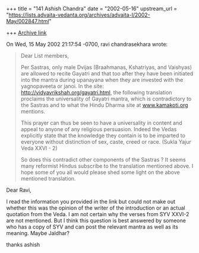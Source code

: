 +++
title = "141 Ashish Chandra"
date = "2002-05-16"
upstream_url = "https://lists.advaita-vedanta.org/archives/advaita-l/2002-May/002847.html"

+++
[Archive link](https://lists.advaita-vedanta.org/archives/advaita-l/2002-May/002847.html)

On Wed, 15 May 2002 21:17:54 -0700, ravi chandrasekhara
<vadhula at YAHOO.COM> wrote:

>Dear List members,
>
>Per Sastras, only male Dvijas (Braahmanas, Kshatriyas,
>and Vaishyas) are allowed to recite Gayatri and that
>too after they have been initiated into the mantra
>during upanayana when they are invested with the
>yagnopaveeta or janoi.  In the site:
>http://vidyavrikshah.org/gayatri.html, the following
>translation proclaims the universality of Gayatri
>mantra, which is contradictory to the Sastras and to
>what the Hindu Dharma site at www.kamakoti.org
>mentions.
>
>This   prayer   can   thus   be   seen   to   have   a
>  universality   in   content   and         appeal
>to   anyone   of   any   religious   persuasion.
>Indeed   the   Vedas  explicitly   state   that   the
> knowledge   they   contain   is   to   be   imparted
> to  everyone   without   distinction   of   sex,
>caste,   creed   or   race. (Sukla   Yajur   Veda
>XXVI   -   2)
>
>So does this contradict other components of the
>Sastras ?  It seems many reformist Hindus subscribe to
>the translation mentioned above.  I hope some of you
>all would please shed some light on the above
>mentioned translation.
>

Dear Ravi,

I read the information you provided in the link but could not make out
whether this was the opinion of the writer of the introduction or an
actual quotation from the Veda. I am not certain why the verses from SYV
XXVI-2 are not mentioned. But I think this question is best answered by
someone who has a copy of SYV and can post the relevant mantra as well as
its meaning. Maybe Jaldhar?

thanks
ashish


